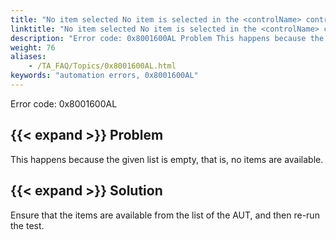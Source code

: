 ```yaml
--- 
title: "No item selected No item is selected in the <controlName> control, which resides in the <windowName> window."
linktitle: "No item selected No item is selected in the <controlName> control, which resides in the <windowName> window."
description: "Error code: 0x8001600AL Problem This happens because the given list is empty, that is, no items are available. Solution Ensure that the items are available from the list of the AUT, and then re-run ..."
weight: 76
aliases: 
    - /TA_FAQ/Topics/0x8001600AL.html
keywords: "automation errors, 0x8001600AL"
---
```


Error code: 0x8001600AL

## {{< expand >}} Problem

This happens because the given list is empty, that is, no items are available.

## {{< expand >}} Solution

Ensure that the items are available from the list of the AUT, and then re-run the test.




